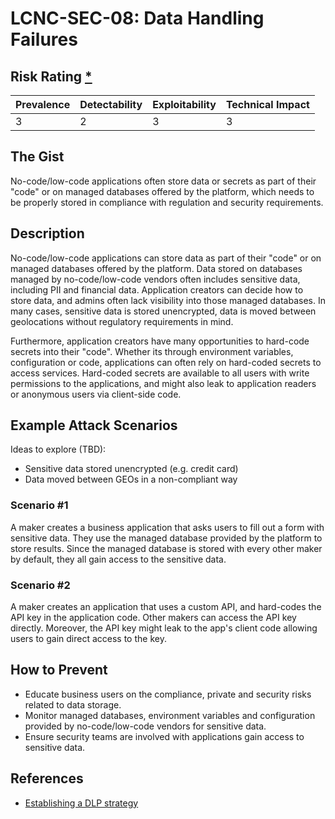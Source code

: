 # LCNC-SEC-08: Data Handling Failures

## Risk Rating [*](https://owasp.org/www-project-top-ten/2017/Note_About_Risks)

| Prevalence | Detectability | Exploitability | Technical Impact |
| --- | --- | --- | --- |
| 3 | 2 | 3 | 3 |

## The Gist

No-code/low-code applications often store data or secrets as part of their "code" or on managed databases offered by the platform, which needs to be properly stored in compliance with regulation and security requirements.

## Description

No-code/low-code applications can store data as part of their "code" or on managed databases offered by the platform.
Data stored on databases managed by no-code/low-code vendors often includes sensitive data, including PII and financial data.
Application creators can decide how to store data, and admins often lack visibility into those managed databases.
In many cases, sensitive data is stored unencrypted, data is moved between geolocations without regulatory requirements in mind.

Furthermore, application creators have many opportunities to hard-code secrets into their "code".
Whether its through environment variables, configuration or code, applications can often rely on hard-coded secrets to access services.
Hard-coded secrets are available to all users with write permissions to the applications, and might also leak to application readers or anonymous users via client-side code.

## Example Attack Scenarios

Ideas to explore (TBD):
- Sensitive data stored unencrypted (e.g. credit card)
- Data moved between GEOs in a non-compliant way

### Scenario #1

A maker creates a business application that asks users to fill out a form with sensitive data.
They use the managed database provided by the platform to store results.
Since the managed database is stored with every other maker by default, they all gain access to the sensitive data.

### Scenario #2

A maker creates an application that uses a custom API, and hard-codes the API key in the application code.
Other makers can access the API key directly.
Moreover, the API key might leak to the app's client code allowing users to gain direct access to the key.

## How to Prevent

- Educate business users on the compliance, private and security risks related to data storage.
- Monitor managed databases, environment variables and configuration provided by no-code/low-code vendors for sensitive data.
- Ensure security teams are involved with applications gain access to sensitive data. 

## References

- [Establishing a DLP strategy](https://docs.microsoft.com/en-us/power-platform/guidance/adoption/dlp-strategy)